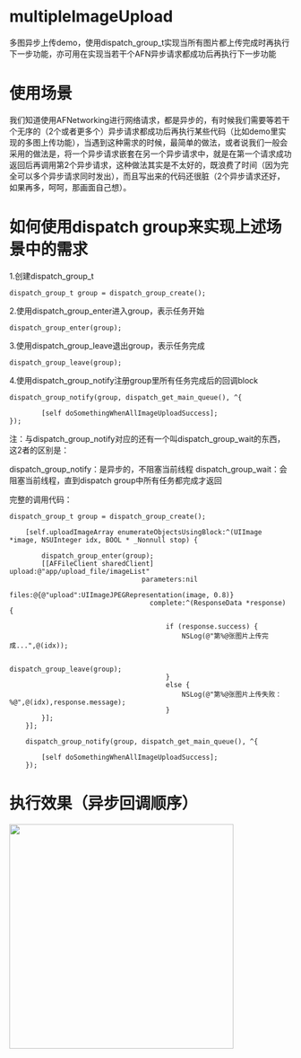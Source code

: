 # multipleImageUpload
多图异步上传demo，使用dispatch_group_t实现当所有图片都上传完成时再执行下一步功能，亦可用在实现当若干个AFN异步请求都成功后再执行下一步功能

# 使用场景
我们知道使用AFNetworking进行网络请求，都是异步的，有时候我们需要等若干个无序的（2个或者更多个）异步请求都成功后再执行某些代码（比如demo里实现的多图上传功能），当遇到这种需求的时候，最简单的做法，或者说我们一般会采用的做法是，将一个异步请求嵌套在另一个异步请求中，就是在第一个请求成功返回后再调用第2个异步请求，这种做法其实是不太好的，既浪费了时间（因为完全可以多个异步请求同时发出），而且写出来的代码还很脏（2个异步请求还好，如果再多，呵呵，那画面自己想）。

# 如何使用dispatch group来实现上述场景中的需求

1.创建dispatch_group_t
```objc
dispatch_group_t group = dispatch_group_create();
```
2.使用dispatch_group_enter进入group，表示任务开始
```objc
dispatch_group_enter(group);
```
3.使用dispatch_group_leave退出group，表示任务完成
```objc
dispatch_group_leave(group);
```
4.使用dispatch_group_notify注册group里所有任务完成后的回调block
```objc
dispatch_group_notify(group, dispatch_get_main_queue(), ^{
        
        [self doSomethingWhenAllImageUploadSuccess];
});
```

注：与dispatch_group_notify对应的还有一个叫dispatch_group_wait的东西，这2者的区别是：

dispatch_group_notify：是异步的，不阻塞当前线程
dispatch_group_wait：会阻塞当前线程，直到dispatch group中所有任务都完成才返回

完整的调用代码：
```objc
dispatch_group_t group = dispatch_group_create();
    
    [self.uploadImageArray enumerateObjectsUsingBlock:^(UIImage *image, NSUInteger idx, BOOL * _Nonnull stop) {
        
        dispatch_group_enter(group);
        [[AFFileClient sharedClient] upload:@"app/upload_file/imageList"
                                 parameters:nil
                                      files:@{@"upload":UIImageJPEGRepresentation(image, 0.8)}
                                   complete:^(ResponseData *response) {
            
                                       if (response.success) {
                                           NSLog(@"第%@张图片上传完成...",@(idx));
                                           
                                           dispatch_group_leave(group);
                                       }
                                       else {
                                           NSLog(@"第%@张图片上传失败：%@",@(idx),response.message);
                                       }
        }];
    }];
    
    dispatch_group_notify(group, dispatch_get_main_queue(), ^{
        
        [self doSomethingWhenAllImageUploadSuccess];
    });
```

# 执行效果（异步回调顺序）
<img src='https://github.com/songhailiang/multipleImageUpload/blob/master/screenshot/screenshot2.png' width=400 />

